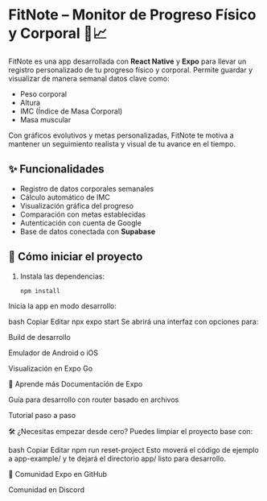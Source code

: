# FitNote – Monitor de Progreso Físico y Corporal 💪📈

FitNote es una app desarrollada con **React Native** y **Expo** para llevar un registro personalizado de tu progreso físico y corporal. Permite guardar y visualizar de manera semanal datos clave como:

- Peso corporal
- Altura
- IMC (Índice de Masa Corporal)
- Masa muscular

Con gráficos evolutivos y metas personalizadas, FitNote te motiva a mantener un seguimiento realista y visual de tu avance en el tiempo.

## ✨ Funcionalidades

- Registro de datos corporales semanales
- Cálculo automático de IMC
- Visualización gráfica del progreso
- Comparación con metas establecidas
- Autenticación con cuenta de Google
- Base de datos conectada con **Supabase**

## 🚀 Cómo iniciar el proyecto

1. Instala las dependencias:

   ```bash
   npm install
Inicia la app en modo desarrollo:

bash
Copiar
Editar
npx expo start
Se abrirá una interfaz con opciones para:

Build de desarrollo

Emulador de Android o iOS

Visualización en Expo Go

🧠 Aprende más
Documentación de Expo

Guía para desarrollo con router basado en archivos

Tutorial paso a paso

🛠 ¿Necesitas empezar desde cero?
Puedes limpiar el proyecto base con:

bash
Copiar
Editar
npm run reset-project
Esto moverá el código de ejemplo a app-example/ y te dejará el directorio app/ listo para desarrollo.

🤝 Comunidad
Expo en GitHub

Comunidad en Discord
